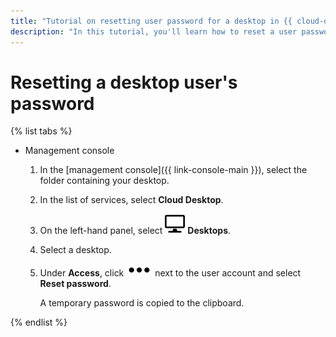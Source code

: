 ```yaml
---
title: "Tutorial on resetting user password for a desktop in {{ cloud-desktop-full-name }}"
description: "In this tutorial, you'll learn how to reset a user password for a desktop in {{ cloud-desktop-full-name }}."
---
```


# Resetting a desktop user's password

{% list tabs %}

- Management console

   1. In the [management console]({{ link-console-main }}), select the folder containing your desktop.
   1. In the list of services, select **Cloud Desktop**.
   1. On the left-hand panel, select ![image](../../../_assets/cloud-desktop/desktops.svg) **Desktops**.
   1. Select a desktop.
   1. Under **Access**, click ![image](../../../_assets/options.svg) next to the user account and select **Reset password**.

      A temporary password is copied to the clipboard.

{% endlist %}
